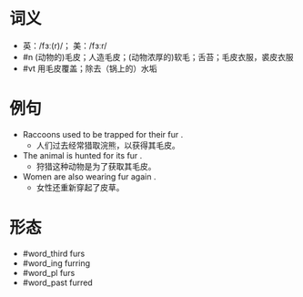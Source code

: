 # 词义
- 英：/fɜː(r)/； 美：/fɜːr/
- #n (动物的)毛皮；人造毛皮；(动物浓厚的)软毛；舌苔；毛皮衣服，裘皮衣服
- #vt 用毛皮覆盖；除去（锅上的）水垢
# 例句
- Raccoons used to be trapped for their fur .
	- 人们过去经常猎取浣熊，以获得其毛皮。
- The animal is hunted for its fur .
	- 狩猎这种动物是为了获取其毛皮。
- Women are also wearing fur again .
	- 女性还重新穿起了皮草。
# 形态
- #word_third furs
- #word_ing furring
- #word_pl furs
- #word_past furred

